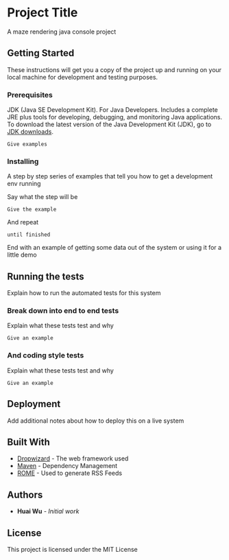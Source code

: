 # Project Title

A maze rendering java console project

## Getting Started

These instructions will get you a copy of the project up and running on your local machine for development and testing purposes.

### Prerequisites

JDK (Java SE Development Kit). For Java Developers. Includes a complete JRE plus tools for developing, debugging, and monitoring Java applications. To download the latest version of the Java Development Kit (JDK), go to [JDK downloads](http://www.oracle.com/technetwork/java/javase/downloads/index-jsp-138363.html#javasejdk).

```
Give examples
```

### Installing

A step by step series of examples that tell you how to get a development env running

Say what the step will be

```
Give the example
```

And repeat

```
until finished
```

End with an example of getting some data out of the system or using it for a little demo

## Running the tests

Explain how to run the automated tests for this system

### Break down into end to end tests

Explain what these tests test and why

```
Give an example
```

### And coding style tests

Explain what these tests test and why

```
Give an example
```

## Deployment

Add additional notes about how to deploy this on a live system

## Built With

* [Dropwizard](http://www.dropwizard.io/1.0.2/docs/) - The web framework used
* [Maven](https://maven.apache.org/) - Dependency Management
* [ROME](https://rometools.github.io/rome/) - Used to generate RSS Feeds


## Authors

* **Huai Wu** - *Initial work* 

## License

This project is licensed under the MIT License
